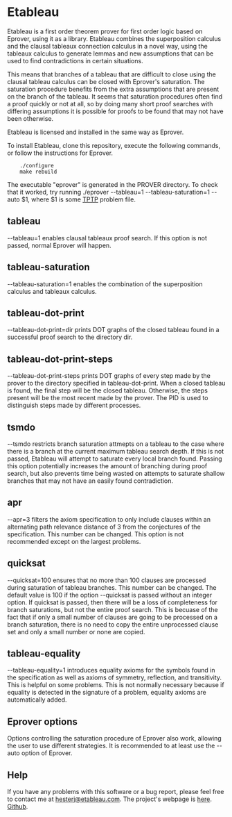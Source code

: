 
Etableau
========

Etableau is a first order theorem prover for first order logic based 
on Eprover, using it as a library.  Etableau combines the superposition
calculus and the clausal tableaux connection calculus in a novel way, using the
tableaux calculus to generate lemmas and new assumptions that can be 
used to find contradictions in certain situations.

This means that branches of a tableau that are difficult to close using
the clausal tableau calculus can be closed with Eprover's saturation.
The saturation procedure benefits from the extra assumptions that are 
present on the branch of the tableau.  It seems that saturation procedures
often find a proof quickly or not at all, so by doing many short proof
searches with differing assumptions it is possible for proofs to be found
that may not have been otherwise.

Etableau is licensed and installed in the same way as Eprover.

To install Etableau, clone this repository, execute the following commands,
or follow the instructions for Eprover.

``` 
    ./configure
    make rebuild
```
    
The executable "eprover" is generated in the PROVER directory.  To check that it worked,
try running ./eprover --tableau=1 --tableau-saturation=1 --auto $1, where $1 is some [TPTP](https://www.tptp.org) problem file.

tableau
---------
--tableau=1 enables clausal tableaux proof search.  If this option is not passed, normal
Eprover will happen.

tableau-saturation
--------------------

--tableau-saturation=1 enables the combination of the superposition calculus and tableaux
calculus.

tableau-dot-print
-------------------
--tableau-dot-print=dir prints DOT graphs of the closed tableau found in a successful proof 
search to the directory dir.

tableau-dot-print-steps
-----------------------
--tableau-dot-print-steps prints DOT graphs of every step made by the prover to the directory
specified in tableau-dot-print.  When a closed tableau is found, the final step will be the 
closed tableau.  Otherwise, the steps present will be the most recent made by the prover.
The PID is used to distinguish steps made by different processes.

tsmdo
-----
--tsmdo restricts branch saturation attmepts on a tableau to the case where there is a branch
at the current maximum tableau search depth.  If this is not passed, Etableau will attempt
to saturate every local branch found.  Passing this option potentially increases the amount
of branching during proof search, but also prevents time being wasted on attempts to saturate
shallow branches that may not have an easily found contradiction.

apr
-----
--apr=3 filters the axiom specification to only include clauses within an alternating
path relevance distance of 3 from the conjectures of the specification.  This number can 
be changed.  This option is not recommended except on the largest problems.

quicksat
----------
--quicksat=100 ensures that no more than 100 clauses are processed during saturation of
tableau branches.  This number can be changed.  The default value is 100 if the option
--quicksat is passed without an integer option.  If quicksat is passed, then there will
be a loss of completeness for branch saturations, but not the entire proof search.  This
is becuase of the fact that if only a small number of clauses are going to be processed
on a branch saturation, there is no need to copy the entire unprocessed clause set and
only a small number or none are copied.

tableau-equality
------------------
--tableau-equality=1 introduces equality axioms for the symbols found in the specification
as well as axioms of symmetry, reflection, and transitivity.  This is helpful on some
problems.  This is not normally necessary because if equality is detected in the signature
of a problem, equality axioms are automatically added.

Eprover options
---------------
Options controlling the saturation procedure of Eprover also work, allowing the user 
to use different strategies.  It is recommended to at least use the --auto
option of Eprover.

Help
----

If you have any problems with this software or a bug report, please feel free to contact
me at <hesterj@etableau.com>.  The project's webpage is [here](https://www.etableau.com).
[Github](https://github.com/hesterj/Etableau).



